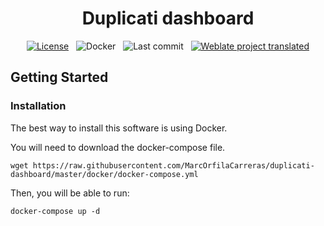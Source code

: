 <h1 align="center">Duplicati dashboard</h1>

<div align="center">

[![License](https://img.shields.io/github/license/MarcOrfilaCarreras/duplicati-dashboard?style=for-the-badge)](https://github.com/MarcOrfilaCarreras/duplicati-dashboard) &nbsp; ![Docker](https://img.shields.io/github/workflow/status/MarcOrfilaCarreras/duplicati-dashboard/docker?label=docker&style=for-the-badge) &nbsp; ![Last commit](https://img.shields.io/github/last-commit/MarcOrfilaCarreras/duplicati-dashboard?style=for-the-badge) &nbsp; [![Weblate project translated](https://img.shields.io/weblate/progress/duplicati-dashboard?style=for-the-badge)](https://github.com/MarcOrfilaCarreras/duplicati-dashboard)

</div>

## Getting Started

### Installation

The best way to install this software is using Docker.

You will need to download the docker-compose file.

```
wget https://raw.githubusercontent.com/MarcOrfilaCarreras/duplicati-dashboard/master/docker/docker-compose.yml
```

Then, you will be able to run:

```
docker-compose up -d
```